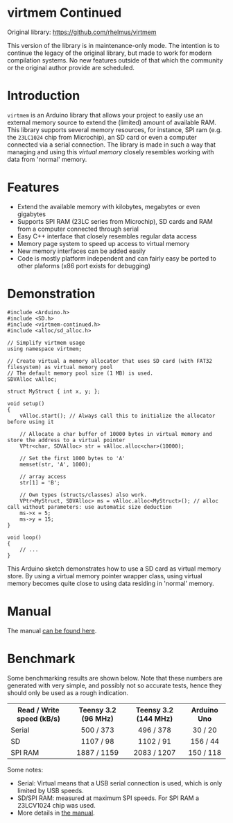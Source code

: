 # virtmem Continued

Original library: https://github.com/rhelmus/virtmem

This version of the library is in maintenance-only mode. The intention is to continue the legacy of the original library, but made to work for modern compilation systems. No new features outside of that which the community or the original author provide are scheduled.

# Introduction
`virtmem` is an Arduino library that allows your project to easily use an
external memory source to extend the (limited) amount of available RAM. This
library supports several memory resources, for instance, SPI ram (e.g. the
`23LC1024` chip from Microchip), an SD card or even a computer connected via a
serial connection. The library is made in such a way that managing and using
this _virtual memory_ closely resembles working with data from 'normal' memory.

# Features
* Extend the available memory with kilobytes, megabytes or even gigabytes
* Supports SPI RAM (23LC series from Microchip), SD cards and RAM from a computer connected through serial
* Easy C++ interface that closely resembles regular data access
* Memory page system to speed up access to virtual memory
* New memory interfaces can be added easily
* Code is mostly platform independent and can fairly easy be ported to other
plaforms (x86 port exists for debugging)

# Demonstration
~~~{.cpp}
#include <Arduino.h>
#include <SD.h>
#include <virtmem-continued.h>
#include <alloc/sd_alloc.h>

// Simplify virtmem usage
using namespace virtmem;

// Create virtual a memory allocator that uses SD card (with FAT32 filesystem) as virtual memory pool
// The default memory pool size (1 MB) is used.
SDVAlloc vAlloc;

struct MyStruct { int x, y; };

void setup()
{
    vAlloc.start(); // Always call this to initialize the allocator before using it

    // Allocate a char buffer of 10000 bytes in virtual memory and store the address to a virtual pointer
    VPtr<char, SDVAlloc> str = vAlloc.alloc<char>(10000);

    // Set the first 1000 bytes to 'A'
    memset(str, 'A', 1000);

    // array access
    str[1] = 'B';

    // Own types (structs/classes) also work.
    VPtr<MyStruct, SDVAlloc> ms = vAlloc.alloc<MyStruct>(); // alloc call without parameters: use automatic size deduction
    ms->x = 5;
    ms->y = 15;
}

void loop()
{
    // ...
}
~~~

This Arduino sketch demonstrates how to use a SD card as virtual memory
store. By using a virtual memory pointer wrapper class, using virtual memory
becomes quite close to using data residing in 'normal' memory.

# Manual
The manual [can be found here](http://rhelmus.github.io/virtmem/index.html).

# Benchmark
Some benchmarking results are shown below. Note that these numbers are generated with very simple,
and possibly not so accurate tests, hence they should only be used as a rough indication.

<table>
    <tr>
        <th>Read / Write speed (kB/s)
        <th align="center">Teensy 3.2 (96 MHz)
        <th align="center">Teensy 3.2 (144 MHz)
        <th align="center">Arduino Uno
    <tr>
        <td>Serial
        <td align="center">500 / 373
        <td align="center">496 / 378
        <td align="center">30 / 20
    <tr>
        <td>SD
        <td align="center">1107 / 98
        <td align="center">1102 / 91
        <td align="center">156 / 44
    <tr>
        <td>SPI RAM
        <td align="center">1887 / 1159
        <td align="center">2083 / 1207
        <td align="center">150 / 118
</table>

Some notes:
- Serial: Virtual means that a USB serial connection is used, which is only limited by USB speeds.
- SD/SPI RAM: measured at maximum SPI speeds. For SPI RAM a 23LCV1024 chip was used.
- More details in [the manual](http://rhelmus.github.io/virtmem/index.html#bench).
